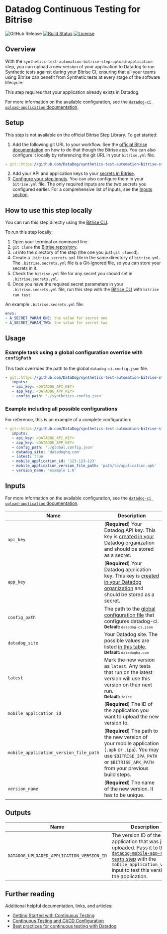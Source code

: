 # Datadog Continuous Testing for Bitrise

![GitHub Release](https://img.shields.io/github/v/release/DataDog/synthetics-test-automation-bitrise-step-upload-application)
[![Build Status](https://app.bitrise.io/app/2d252b25-8c31-427b-98e8-1d0b2bc484c1/status.svg?token=CiGeaNblC2veLBtAbTgmLQ&branch=main)](https://app.bitrise.io/app/2d252b25-8c31-427b-98e8-1d0b2bc484c1)
[![License](https://img.shields.io/badge/License-Apache%202.0-blue.svg)](https://opensource.org/licenses/Apache-2.0)

## Overview

With the `synthetics-test-automation-bitrise-step-upload-application` step, you can upload a new version of your application to Datadog to run Synthetic tests against during your Bitrise CI, ensuring that all your teams using Bitrise can benefit from Synthetic tests at every stage of the software lifecycle.

This step requires that your application already exists in Datadog.

For more information on the available configuration, see the [`datadog-ci upload-application` documentation][2].

## Setup

This step is not available on the official Bitrise Step Library.
To get started:

1. Add the following git URL to your workflow. See the [official Bitrise documentation][3] on how to do that though the Bitrise app. You can also configure it locally by referencing the git URL in your `bitrise.yml` file.

```yml
- git::https://github.com/DataDog/synthetics-test-automation-bitrise-step-upload-application.git@v1.13.0:
```

2. Add your API and application keys to your [secrets in Bitrise][4].
3. [Configure your step inputs][5]. You can also configure them in your `bitrise.yml` file. The only required inputs are the two secrets you configured earlier. For a comprehensive list of inputs, see the [Inputs section](#inputs).

## How to use this step locally

You can run this step directly using the [Bitrise CLI][6].

To run this step locally:

1. Open your terminal or command line.
2. `git clone` the [Bitrise repository][6].
3. `cd` into the directory of the step (the one you just `git clone`d).
4. Create a `.bitrise.secrets.yml` file in the same directory of `bitrise.yml`. The `.bitrise.secrets.yml` file is a Git-ignored file, so you can store your secrets in it.
5. Check the `bitrise.yml` file for any secret you should set in `.bitrise.secrets.yml`.
6. Once you have the required secret parameters in your `.bitrise.secrets.yml` file, run this step with the [Bitrise CLI][6] with `bitrise run test`.

An example `.bitrise.secrets.yml` file:

```yml
envs:
- A_SECRET_PARAM_ONE: the value for secret one
- A_SECRET_PARAM_TWO: the value for secret two
```

## Usage

### Example task using a global configuration override with `configPath`

This task overrides the path to the global `datadog-ci.config.json` file.

```yml
- git::https://github.com/DataDog/synthetics-test-automation-bitrise-step-upload-application.git@v1.13.0:
   inputs:
   - api_key: <DATADOG_API_KEY>
   - app_key: <DATADOG_APP_KEY>
   - config_path: './synthetics-config.json'
```

### Example including all possible configurations

For reference, this is an example of a complete configuration:

```yml
- git::https://github.com/DataDog/synthetics-test-automation-bitrise-step-upload-application.git@v1.13.0:
   inputs:
   - api_key: <DATADOG_API_KEY>
   - app_key: <DATADOG_APP_KEY>
   - config_path: './global.config.json'
   - datadog_site: 'datadoghq.com'
   - latest: true
   - mobile_application_id: '123-123-123'
   - mobile_application_version_file_path: 'path/to/application.apk'
   - version_name: 'example 1.0'
```

## Inputs

For more information on the available configuration, see the [`datadog-ci upload-application` documentation][2].

| Name                                   | Description                                                                                                                                                                                                                                                  |
| -------------------------------------- | ------------------------------------------------------------------------------------------------------------------------------------------------------------------------------------------------------------------------------------------------------------ |
| `api_key`                              | (**Required**) Your Datadog API key. This key is [created in your Datadog organization][8] and should be stored as a secret.                                                                                                                                 |
| `app_key`                              | (**Required**) Your Datadog application key. This key is [created in your Datadog organization][8] and should be stored as a secret.                                                                                                                         |
| `config_path`                          | The path to the [global configuration file][9] that configures datadog-ci. <br><sub>**Default:** `datadog-ci.json`</sub>                                                                                                                                     |
| `datadog_site`                         | Your Datadog site. The possible values are listed [in this table][14]. <!-- partial <br>Set it to {{< region-param key="dd_site" code="true" >}} (ensure the correct SITE is selected on the right). partial --> <br><sub>**Default:** `datadoghq.com`</sub> |
| `latest`                               | Mark the new version as `latest`. Any tests that run on the latest version will use this version on their next run. <br><sub>**Default:** `false`</sub>                                                                                                      |
| `mobile_application_id`                | (**Required**) The ID of the application you want to upload the new version to.                                                                                                                                                                              |
| `mobile_application_version_file_path` | (**Required**) The path to the new version of your mobile application (`.apk` or `.ipa`). You may use `$BITRISE_IPA_PATH` or `$BITRISE_APK_PATH` from your previous build steps.                                                                             |
| `version_name`                         | (**Required**) The name of the new version. It has to be unique.                                                                                                                                                                                             |

## Outputs

| Name                                      | Description                                                                                                                                                                                             |
| ----------------------------------------- | ------------------------------------------------------------------------------------------------------------------------------------------------------------------------------------------------------- |
| `DATADOG_UPLOADED_APPLICATION_VERSION_ID` | The version ID of the application that was just uploaded. Pass it to the [`datadog-mobile-app-run-tests` step][10] with the `mobile_application_version` input to test this version of the application. |

## Further reading

Additional helpful documentation, links, and articles:

- [Getting Started with Continuous Testing][13]
- [Continuous Testing and CI/CD Configuration][11]
- [Best practices for continuous testing with Datadog][12]

[2]: https://docs.datadoghq.com/continuous_testing/cicd_integrations/configuration/?tab=npm#upload-application-command
[3]: https://devcenter.bitrise.io/en/steps-and-workflows/introduction-to-steps/adding-steps-to-a-workflow.html#adding-steps-from-alternative-sources
[4]: https://devcenter.bitrise.io/en/builds/secrets.html#setting-a-secret
[5]: https://devcenter.bitrise.io/en/steps-and-workflows/introduction-to-steps/step-inputs.html
[6]: https://github.com/bitrise-io/bitrise
[8]: https://docs.datadoghq.com/account_management/api-app-keys/
[9]: https://docs.datadoghq.com/continuous_testing/cicd_integrations/configuration/?tab=npm#global-configuration-file
[10]: https://bitrise.io/integrations/steps/datadog-mobile-app-run-tests
[11]: https://docs.datadoghq.com/continuous_testing/cicd_integrations/configuration
[12]: https://www.datadoghq.com/blog/best-practices-datadog-continuous-testing/
[13]: https://docs.datadoghq.com/getting_started/continuous_testing/
[14]: https://docs.datadoghq.com/getting_started/site/#access-the-datadog-site
